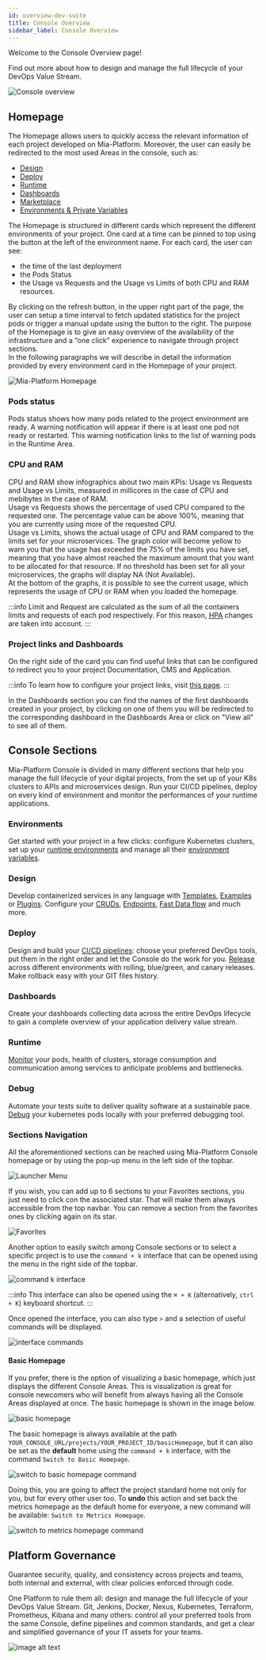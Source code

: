 ```yaml
---
id: overview-dev-suite
title: Console Overview
sidebar_label: Console Overview
---
```

Welcome to the Console Overview page!

Find out more about how to design and manage the full lifecycle of your DevOps Value Stream.

![Console overview](img/dev-ops-console-overview.png)

## Homepage

The Homepage allows users to quickly access the relevant information of each project developed on Mia-Platform. Moreover, the user can easily be redirected to the most used Areas in the console, such as:

* [Design](./api-console/api-design/overview.md)
* [Deploy](./deploy/deploy.md)
* [Runtime](./monitoring/monitoring_pods.md)
* [Dashboards](./monitoring/dashboard.md)
* [Marketplace](../marketplace/overview_marketplace.md)
* [Environments & Private Variables](../development_suite/set-up-infrastructure/runtime-environments.md)

The Homepage is structured in different cards which represent the different environments of your project. One card at a time can be pinned to top using the button at the left of the environment name. For each card, the user can see:

* the time of the last deployment
* the Pods Status
* the Usage vs Requests and the Usage vs Limits of both CPU and RAM resources.

By clicking on the refresh button, in the upper right part of the page, the user can setup a time interval to fetch updated statistics for the project pods or trigger a manual update using the button to the right.
The purpose of the Homepage is to give an easy overview of the availability of the infrastructure and a “one click” experience to navigate through project sections.  
In the following paragraphs we will describe in detail the information provided by every environment card in the Homepage of your project.

![Mia-Platform Homepage](img/homepage.png)

### Pods status

Pods status shows how many pods related to the project environment are ready. A warning notification will appear if there is at least one pod not ready or restarted. This warning notification links to the list of warning pods in the Runtime Area.  

### CPU and RAM

CPU and RAM show infographics about two main KPIs: Usage vs Requests and Usage vs Limits, measured in millicores in the case of CPU and mebibytes in the case of RAM.  
Usage vs Requests shows the percentage of used CPU compared to the requested one. The percentage value can be above 100%, meaning that you are currently using more of the requested CPU.  
Usage vs Limits, shows the actual usage of CPU and RAM compared to the limits set for your microservices. The graph color will become yellow to warn you that the usage has exceeded the 75% of the limits you have set, meaning that you have almost reached the maximum amount that you want to be allocated for that resource. If no threshold has been set for all your microservices, the graphs will display NA (Not Available).  
At the bottom of the graphs, it is possible to see the current usage, which represents the usage of CPU or RAM when you loaded the homepage.

:::info
Limit and Request are calculated as the sum of all the containers limits and requests of each pod respectively. For this reason, [HPA](./api-console/api-design/replicas#what-needs-the-replicas-for) changes are taken into account.
:::

### Project links and Dashboards

On the right side of the card you can find useful links that can be configured to redirect you to your project Documentation, CMS and Application.

:::info
To learn how to configure your project links, visit [this page](./set-up-infrastructure/runtime-environments#links-configuration).
:::

In the Dashboards section you can find the names of the first dashboards created in your project, by clicking on one of them you will be redirected to the corresponding dashboard in the Dashboards Area or click on "View all" to see all of them.

## Console Sections

Mia-Platform Console is divided in many different sections that help you manage the full lifecycle of your digital projects, from the set up of your K8s clusters to APIs and microservices design. Run your CI/CD pipelines, deploy on every kind of environment and monitor the performances of your runtime applications.

### Environments

Get started with your project in a few clicks: configure Kubernetes clusters, set up your [runtime environments](./set-up-infrastructure/runtime-environments) and manage all their [environment variables](./set-up-infrastructure/env-var).

### Design

Develop containerized services in any language with [Templates](../marketplace/templates/mia_templates), [Examples](../marketplace/examples/mia_examples) or [Plugins](../runtime_suite/mia-platform-plugins). Configure your [CRUDs](./api-console/api-design/crud_advanced), [Endpoints](./api-console/api-design/endpoints), [Fast Data flow](../fast_data/overview) and much more.

### Deploy

Design and build your [CI/CD pipelines](../development_suite/deploy/deploy.md): choose your preferred DevOps tools, put them in the right order and let the Console do the work for you.
[Release](./deploy/deploy#select-branch) across different environments with rolling, blue/green, and canary releases. Make rollback easy with your GIT files history.

### Dashboards

Create your dashboards collecting data across the entire DevOps lifecycle to gain a complete overview of your application delivery value stream.

### Runtime

[Monitor](../development_suite/monitoring/monitoring_pods/) your pods, health of clusters, storage consumption and communication among services to anticipate problems and bottlenecks.

### Debug

Automate your tests suite to deliver quality software at a sustainable pace. [Debug](./debugging/telepresence) your kubernetes pods locally with your preferred debugging tool.

### Sections Navigation

All the aforementioned sections can be reached using Mia-Platform Console homepage or by using the pop-up menu in the left side of the topbar.

![Launcher Menu](img/launcher-menu.gif)

If you wish, you can add up to 6 sections to your Favorites sections, you just need to click con the associated star. That will make them always accessible from the top navbar. You can remove a section from the favorites ones by clicking again on its star.

![Favorites](img/favorites.gif)

Another option to easily switch among Console sections or to select a specific project is to use the `command + k` interface that can be opened using the menu in the right side of the topbar.

![command k interface](img/interface.gif)

:::info
This interface can also be opened using the `⌘ + K` (alternatively, `ctrl + K`) keyboard shortcut.
:::

Once opened the interface, you can also type `>` and a selection of useful commands will be displayed.

![interface commands](img/interface_commands.png)

#### Basic Homepage

If you prefer, there is the option of visualizing a basic homepage, which just displays the different Console Areas. This is visualization is great for console newcomers who will benefit from always having all the Console Areas displayed at once.
The basic homepage is shown in the image below.

![basic homepage](img/basic_homepage.png)

The basic homepage is always available at the path `YOUR_CONSOLE_URL/projects/YOUR_PROJECT_ID/basicHomepage`, but it can also be set as the **default** home using the `command + k` interface, with the command `Switch to Basic Homepage`.

![switch to basic homepage command](img/switch_to_basic_homepage_command.png)

Doing this, you are going to affect the project standard home not only for you, but for every other user too.
To **undo** this action and set back the metrics homepage as the default home for everyone, a new command will be available: `Switch to Metrics Homepage`.

![switch to metrics homepage command](img/switch_to_metrics_homepage_command.png)

## Platform Governance

Guarantee security, quality, and consistency across projects and teams, both internal and external, with clear policies enforced through code.

One Platform to rule them all: design and manage the full lifecycle of your DevOps Value Stream.
Git, Jenkins, Docker, Nexus, Kubernetes, Terraform, Prometheus, Kibana and many others: control all your preferred tools from the same Console, define pipelines and common standards, and get a clear and simplified governance of your IT assets for your teams.

![image alt text](img/valuestream.png)
